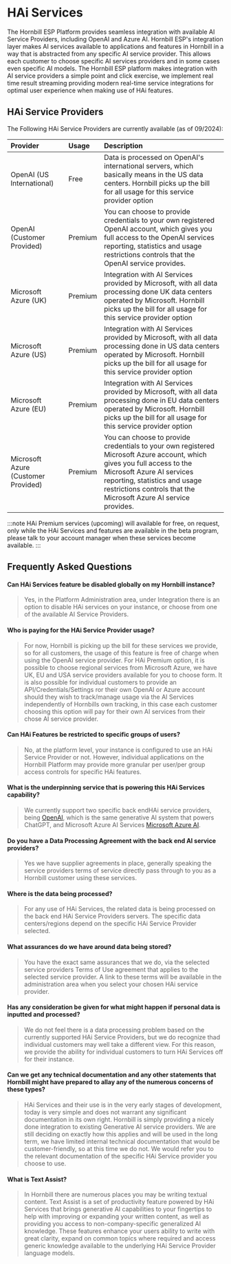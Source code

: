 # HAi Services

The Hornbill ESP Platform provides seamless integration with available AI Service Providers, including OpenAI and Azure AI. Hornbill ESP's integration layer makes AI services available to applications and features in Hornbill in a way that is abstracted from any specific AI service provider.  This allows each customer to choose specific AI services providers and in some cases even specific AI models.  The Hornbill ESP platform makes integration with AI service providers a simple point and click exercise, we implement real time result streaming providing modern real-time service integrations for optimal user experience when making use of HAi features.  

## HAi Service Providers

The Following HAi Service Providers are currently available (as of 09/2024): 

|Provider|Usage|Description|
|:--|:--|:--|
|OpenAI (US International)|Free|Data is processed on OpenAI's international servers, which basically means in the US data centers. Hornbill picks up the bill for all usage for this service provider option|
|OpenAI (Customer Provided)|Premium|You can choose to provide credentials to your own registered OpenAI account, which gives you full access to the OpenAI services reporting, statistics and usage restrictions controls that the OpenAI service provides.|
|Microsoft Azure (UK)|Premium|Integration with AI Services provided by Microsoft, with all data processing done UK data centers operated by Microsoft. Hornbill picks up the bill for all usage for this service provider option|
|Microsoft Azure (US)|Premium|Integration with AI Services provided by Microsoft, with all data processing done in US data centers operated by Microsoft. Hornbill picks up the bill for all usage for this service provider option|
|Microsoft Azure (EU)|Premium|Integration with AI Services provided by Microsoft, with all data processing done in EU data centers operated by Microsoft. Hornbill picks up the bill for all usage for this service provider option|
|Microsoft Azure (Customer Provided)|Premium|You can choose to provide credentials to your own registered Microsoft Azure account, which gives you full access to the Microsoft Azure AI services reporting, statistics and usage restrictions controls that the Microsoft Azure AI service provides.|

:::note
HAi Premium services (upcoming) will available for free, on request, only while the HAi Services and features are available in the beta program, please talk to your account manager when these services become available.
:::

## Frequently Asked Questions

#### Can HAi Services feature be disabled globally on my Hornbill instance? 
> Yes, in the Platform Administration area, under Integration there is an option to disable HAi services on your instance, or choose from one of the available AI Service Providers. 

#### Who is paying for the HAi Service Provider usage?
> For now, Hornbill is picking up the bill for these services we provide, so for all customers, the usage of this feature is free of charge when using the OpenAI service provider. For HAi Premium option, it is possible to choose regional services from Microsoft Azure, we have UK, EU and USA service providers available for you to choose form.  It is also possible for individual customers to provide an API/Credentials/Settings ror their own OpenAI or Azure account should they wish to track/manage usage via the AI Services independently of Hornbills own tracking, in this case each customer choosing this option will pay for their own AI services from their chose AI service provider. 

#### Can HAi Features be restricted to specific groups of users?
> No, at the platform level, your instance is configured to use an HAi Service Provider or not.  However, individual applications on the Hornbill Platform may provide more granular per user/per group access controls for specific HAi features.

#### What is the underpinning service that is powering this HAi Services capability?
> We currently support two specific back endHAi service providers, being [OpenAI](https://openai.com/), which is the same generative AI system that powers ChatGPT, and Microsoft Azure AI Services [Microsoft Azure AI](https://azure.microsoft.com/en-us/solutions/ai/v).  

#### Do you have a Data Processing Agreement with the back end AI service providers?
> Yes we have supplier agreements in place, generally speaking the service providers terms of service directly pass through to you as a Hornbill customer using these services.  

#### Where is the data being processed?
> For any use of HAi Services, the related data is being processed on the back end HAi Service Providers servers. The specific data centers/regions depend on the specific HAi Service Provider selected. 

#### What assurances do we have around data being stored?
> You have the exact same assurances that we do, via the selected service providers Terms of Use agreement that applies to the selected service provider. A link to these terms will be available in the administration area when you select your chosen HAi service provider. 

#### Has any consideration be given for what might happen if personal data is inputted and processed?
> We do not feel there is a data processing problem based on the currently supported HAi Service Providers, but we do recognize thad individual customers may well take a different view.  For this reason, we provide the ability for individual customers to turn HAi Services off for their instance.

#### Can we get any technical documentation and any other statements that Hornbill might have prepared to allay any of the numerous concerns of these types?
> HAi Services and their use is in the very early stages of development, today is very simple and does not warrant any significant documentation in its own right.  Hornbill is simply providing a nicely done integration to existing Generative AI service providers. We are still deciding on exactly how this applies and will be used in the long term, we have limited internal technical documentation that would be customer-friendly, so at this time we do not. We would refer you to the relevant documentation of the specific HAi Service provider you choose to use.

#### What is Text Assist?
> In Hornbill there are numerous places you may be writing textual content.  Text Assist is a set of productivity feature powered by HAi Services that brings generative AI capabilities to your fingertips to help with improving or expanding your written content, as well as providing you access to non-company-specific generalized AI knowledge.  These features enhance your users ability to write with great clarity, expand on common topics where required and access generic knowledge available to the underlying HAi Service Provider language models.

